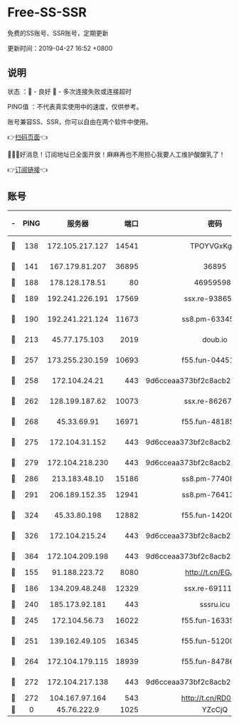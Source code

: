 # Free-SS-SSR

免费的SS账号、SSR账号，定期更新

更新时间：2019-04-27 16:52 +0800

## 说明

状态     ：🙂 - 良好 🙁 - 多次连接失败或连接超时

PING值   ：不代表真实使用中的速度，仅供参考。

账号兼容SS、SSR，你可以自由在两个软件中使用。

👉[扫码页面](https://liesauer.github.io/Free-SS-SSR/)👈

🎉🎉🎉好消息！订阅地址已全面开放！麻麻再也不用担心我要人工维护酸酸乳了！

👉[订阅链接](https://www.liesauer.net/yogurt/subscribe?ACCESS_TOKEN=DAYxR3mMaZAsaqUb)👈

## 账号

|-|PING|服务器|端口|密码|加密方式|区域|
|:----:|:----:|:-----:|-----:|:----:|:----:|:----:|
|🙂|138|172.105.217.127|14541|TPOYVGxKglpi|aes-256-cfb|JP|
|🙂|141|167.179.81.207|36895|36895|aes-256-cfb|JP|
|🙂|188|178.128.178.51|80|469595985|chacha20|US|
|🙂|189|192.241.226.191|17569|ssx.re-93865244|aes-256-cfb|US|
|🙂|190|192.241.221.124|11673|ss8.pm-63345432|aes-256-cfb|US|
|🙂|213|45.77.175.103|2019|doub.io|aes-128-ctr|SG|
|🙂|257|173.255.230.159|10693|f55.fun-04451373|aes-256-cfb|US|
|🙂|258|172.104.24.21|443|9d6cceaa373bf2c8acb22e60b6a58be6|aes-256-cfb|US|
|🙂|262|128.199.187.62|10073|ssx.re-86267406|aes-256-cfb|SG|
|🙂|268|45.33.69.91|16971|f55.fun-48185510|aes-256-cfb|US|
|🙂|275|172.104.31.152|443|9d6cceaa373bf2c8acb22e60b6a58be6|aes-256-cfb|US|
|🙂|279|172.104.218.230|443|9d6cceaa373bf2c8acb22e60b6a58be6|aes-256-cfb|US|
|🙂|286|213.183.48.10|15186|ss8.pm-77408215|rc4-md5|RU|
|🙂|291|206.189.152.35|12941|ss8.pm-76413871|aes-256-cfb|SG|
|🙂|324|45.33.80.198|12882|f55.fun-14200108|aes-256-cfb|US|
|🙂|326|172.104.215.24|443|9d6cceaa373bf2c8acb22e60b6a58be6|aes-256-cfb|US|
|🙂|364|172.104.209.198|443|9d6cceaa373bf2c8acb22e60b6a58be6|aes-256-cfb|US|
|🙂|155|91.188.223.72|8080|http://t.cn/EGJIyrl|rc4-md5|RU|
|🙂|186|134.209.48.248|12329|ssx.re-69111768|aes-256-cfb|US|
|🙂|240|185.173.92.181|443|sssru.icu|rc4-md5|RU|
|🙂|245|172.104.56.73|16022|f55.fun-16335586|aes-256-cfb|SG|
|🙂|251|139.162.49.105|16345|f55.fun-51200650|aes-256-cfb|SG|
|🙂|264|172.104.179.115|18939|f55.fun-84786774|aes-256-cfb|SG|
|🙂|272|172.104.217.138|443|9d6cceaa373bf2c8acb22e60b6a58be6|aes-256-cfb|US|
|🙂|272|104.167.97.164|543|http://t.cn/RD0D7sx|rc4-md5|CA|
|🙁|0|45.76.222.9|1025|YZcCjQ|rc4-md5|JP|
